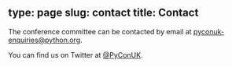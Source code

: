 type: page
slug: contact
title: Contact
---

The conference committee can be contacted by email at pyconuk-enquiries@python.org.

You can find us on Twitter at <a href="https://twitter.com/PyConUK">@PyConUK</a>.
